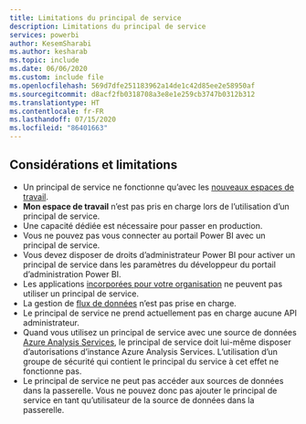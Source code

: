 ```yaml
---
title: Limitations du principal de service
description: Limitations du principal de service
services: powerbi
author: KesemSharabi
ms.author: kesharab
ms.topic: include
ms.date: 06/06/2020
ms.custom: include file
ms.openlocfilehash: 569d7dfe251183962a14de1c42d85ee2e58950af
ms.sourcegitcommit: d8acf2fb0318708a3e8e1e259cb3747b0312b312
ms.translationtype: HT
ms.contentlocale: fr-FR
ms.lasthandoff: 07/15/2020
ms.locfileid: "86401663"
---
```

## <a name="considerations-and-limitations"></a>Considérations et limitations

* Un principal de service ne fonctionne qu’avec les [nouveaux espaces de travail](../collaborate-share/service-create-the-new-workspaces.md).
* **Mon espace de travail** n’est pas pris en charge lors de l’utilisation d’un principal de service.
* Une capacité dédiée est nécessaire pour passer en production.
* Vous ne pouvez pas vous connecter au portail Power BI avec un principal de service.
* Vous devez disposer de droits d’administrateur Power BI pour activer un principal de service dans les paramètres du développeur du portail d’administration Power BI.
* Les applications [incorporées pour votre organisation](../developer/embedded/embed-sample-for-your-organization.md) ne peuvent pas utiliser un principal de service.
* La gestion de [flux de données](../transform-model/service-dataflows-overview.md) n’est pas prise en charge.
* Le principal de service ne prend actuellement pas en charge aucune API administrateur.
* Quand vous utilisez un principal de service avec une source de données [Azure Analysis Services](https://docs.microsoft.com/azure/analysis-services/analysis-services-overview), le principal de service doit lui-même disposer d’autorisations d’instance Azure Analysis Services. L’utilisation d’un groupe de sécurité qui contient le principal du service à cet effet ne fonctionne pas.
* Le principal de service ne peut pas accéder aux sources de données dans la passerelle. Vous ne pouvez donc pas ajouter le principal de service en tant qu’utilisateur de la source de données dans la passerelle.
